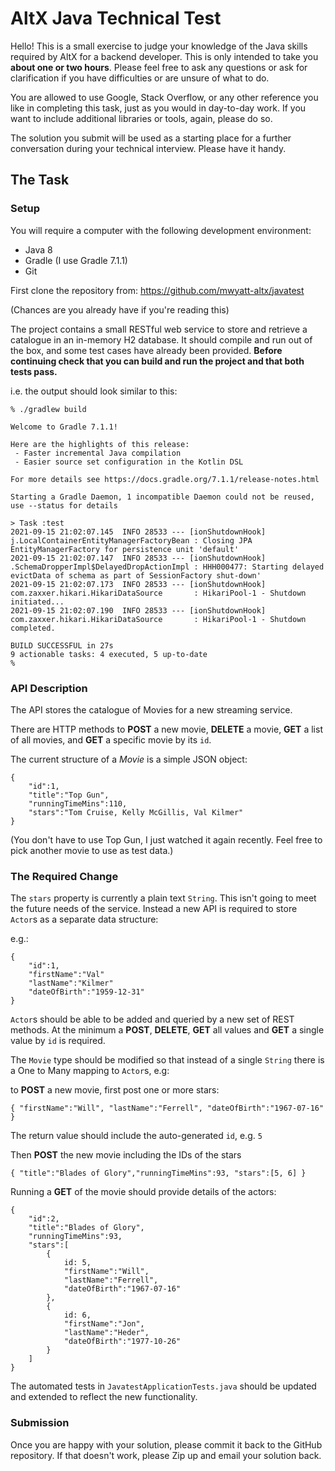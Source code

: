 # AltX Java Technical Test

Hello! This is a small exercise to judge your knowledge of the Java skills
required by AltX for a backend developer. This is only intended
to take you **about one or two hours**. Please feel free to ask any questions or
ask for clarification if you have difficulties or are unsure of what to do.

You are allowed to use Google, Stack Overflow, or any other reference you like
in completing this task, just as you would in day-to-day work. If you
want to include additional libraries or tools, again, please do so.

The solution you submit will be used as a starting place for a further conversation
during your technical interview. Please have it handy.

## The Task

### Setup 
You will require a computer with the following development environment:
* Java 8
* Gradle (I use Gradle 7.1.1)
* Git

First clone the repository from: https://github.com/mwyatt-altx/javatest

(Chances are you already have if you're reading this)

The project contains a small RESTful web service to store and retrieve a
catalogue in an in-memory H2 database. It should compile and run out of the box, and some test
cases have already been provided. **Before continuing check that you can
build and run the project and that both tests pass.**

i.e. the output should look similar to this:
```
% ./gradlew build

Welcome to Gradle 7.1.1!

Here are the highlights of this release:
 - Faster incremental Java compilation
 - Easier source set configuration in the Kotlin DSL

For more details see https://docs.gradle.org/7.1.1/release-notes.html

Starting a Gradle Daemon, 1 incompatible Daemon could not be reused, use --status for details

> Task :test
2021-09-15 21:02:07.145  INFO 28533 --- [ionShutdownHook] j.LocalContainerEntityManagerFactoryBean : Closing JPA EntityManagerFactory for persistence unit 'default'
2021-09-15 21:02:07.147  INFO 28533 --- [ionShutdownHook] .SchemaDropperImpl$DelayedDropActionImpl : HHH000477: Starting delayed evictData of schema as part of SessionFactory shut-down'
2021-09-15 21:02:07.173  INFO 28533 --- [ionShutdownHook] com.zaxxer.hikari.HikariDataSource       : HikariPool-1 - Shutdown initiated...
2021-09-15 21:02:07.190  INFO 28533 --- [ionShutdownHook] com.zaxxer.hikari.HikariDataSource       : HikariPool-1 - Shutdown completed.

BUILD SUCCESSFUL in 27s
9 actionable tasks: 4 executed, 5 up-to-date
% 
```

### API Description

The API stores the catalogue of Movies for a new streaming service.

There are HTTP methods to **POST** a new movie, **DELETE** a movie,
**GET** a list of all movies, and **GET** a specific movie by its `id`.

The current structure of a *Movie* is a simple JSON object:

```
{
    "id":1,
    "title":"Top Gun",
    "runningTimeMins":110,
    "stars":"Tom Cruise, Kelly McGillis, Val Kilmer"
}
```

(You don't have to use Top Gun, I just watched it again recently. Feel free
to pick another movie to use as test data.)

### The Required Change

The `stars` property is currently a plain text `String`. This isn't going
to meet the future needs of the service. Instead a new API is required to
store `Actor`s as a separate data structure:

e.g.:
```
{
    "id":1,
    "firstName":"Val"
    "lastName":"Kilmer"
    "dateOfBirth":"1959-12-31"
}
```

`Actor`s should be able to be added and queried by a new set of REST methods. At the
minimum a **POST**, **DELETE**, **GET** all values and **GET** a single value by `id`
is required.

The `Movie` type should be modified so that instead of a single `String` there is
a One to Many mapping to `Actor`s, e.g:

to **POST** a new movie, first post one or more stars:
```
{ "firstName":"Will", "lastName":"Ferrell", "dateOfBirth":"1967-07-16" }
```
The return value should include the auto-generated `id`, e.g. `5`

Then **POST** the new movie including the IDs of the stars
```
{ "title":"Blades of Glory","runningTimeMins":93, "stars":[5, 6] }
```

Running a **GET** of the movie should provide details of the actors:

```
{
    "id":2,
    "title":"Blades of Glory",
    "runningTimeMins":93,
    "stars":[
        {
            id: 5,
            "firstName":"Will",
            "lastName":"Ferrell",
            "dateOfBirth":"1967-07-16"
        },
        {
            id: 6,
            "firstName":"Jon",
            "lastName":"Heder",
            "dateOfBirth":"1977-10-26"
        }
    ]
}
```

The automated tests in `JavatestApplicationTests.java` should be updated and extended
to reflect the new functionality.

### Submission

Once you are happy with your solution, please commit it back to the GitHub repository.
If that doesn't work, please Zip up and email your solution back. 